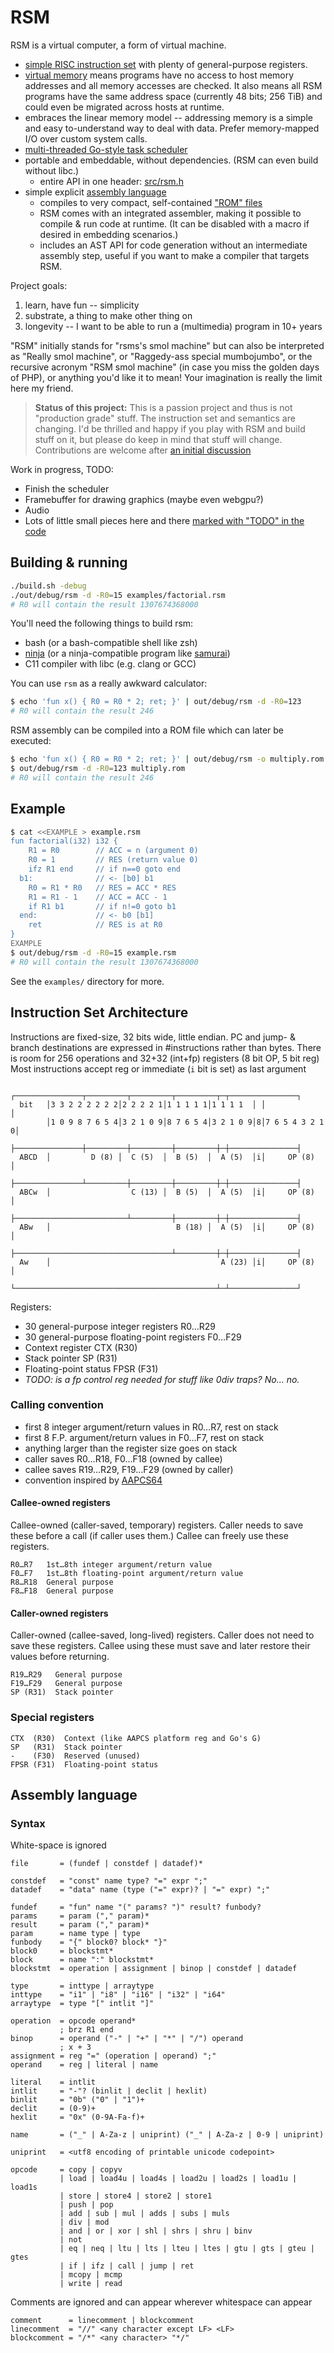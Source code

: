 # RSM

RSM is a virtual computer, a form of virtual machine.

- [simple RISC instruction set](#isa) with plenty of general-purpose registers.
- [virtual memory](etc/vmem.txt) means programs have no access to host memory addresses and all memory accesses are checked. It also means all RSM programs have the same address space (currently 48 bits; 256 TiB) and could even be migrated across hosts at runtime.
- embraces the linear memory model -- addressing memory is a simple and easy to-understand way to deal with data. Prefer memory-mapped I/O over custom system calls.
- [multi-threaded Go-style task scheduler](src/sched.h)
- portable and embeddable, without dependencies. (RSM can even build without libc.)
  - entire API in one header: [src/rsm.h](src/rsm.h)
- simple explicit [assembly language](#assembly-language)
  - compiles to very compact, self-contained ["ROM" files](etc/rom-layout.txt)
  - RSM comes with an integrated assembler, making it possible to compile & run code at runtime. (It can be disabled with a macro if desired in embedding scenarios.)
  - includes an AST API for code generation without an intermediate assembly step, useful if you want to make a compiler that targets RSM.

Project goals:
1. learn, have fun -- simplicity
2. substrate, a thing to make other thing on
3. longevity -- I want to be able to run a (multimedia) program in 10+ years

"RSM" initially stands for "rsms's smol machine" but can also be interpreted as
"Really smol machine", or "Raggedy-ass special mumbojumbo", or
the recursive acronym "RSM smol machine" (in case you miss the golden days of PHP), or
anything you'd like it to mean! Your imagination is really the limit here my friend.

> **Status of this project:** This is a passion project and thus is not "production grade" stuff. The instruction set and semantics are changing. I'd be thrilled and happy if you play with RSM and build stuff on it, but please do keep in mind that stuff will change. Contributions are welcome after [an initial discussion](https://twitter.com/rsms)

Work in progress, TODO:
- Finish the scheduler
- Framebuffer for drawing graphics (maybe even webgpu?)
- Audio
- Lots of little small pieces here and there [marked with "TODO" in the code](https://github.com/rsms/rsm/search?l=C&o=desc&q=TODO&s=indexed&type=code)


## Building & running

```sh
./build.sh -debug
./out/debug/rsm -d -R0=15 examples/factorial.rsm
# R0 will contain the result 1307674368000
```

You'll need the following things to build rsm:
- bash (or a bash-compatible shell like zsh)
- [ninja](https://ninja-build.org) (or a ninja-compatible program like [samurai](https://github.com/michaelforney/samurai))
- C11 compiler with libc (e.g. clang or GCC)

You can use `rsm` as a really awkward calculator:

```sh
$ echo 'fun x() { R0 = R0 * 2; ret; }' | out/debug/rsm -d -R0=123
# R0 will contain the result 246
```

RSM assembly can be compiled into a ROM file which can later be executed:

```sh
$ echo 'fun x() { R0 = R0 * 2; ret; }' | out/debug/rsm -o multiply.rom
$ out/debug/rsm -d -R0=123 multiply.rom
# R0 will contain the result 246
```

## Example

```sh
$ cat <<EXAMPLE > example.rsm
fun factorial(i32) i32 {
    R1 = R0        // ACC = n (argument 0)
    R0 = 1         // RES (return value 0)
    ifz R1 end     // if n==0 goto end
  b1:              // <- [b0] b1
    R0 = R1 * R0   // RES = ACC * RES
    R1 = R1 - 1    // ACC = ACC - 1
    if R1 b1       // if n!=0 goto b1
  end:             // <- b0 [b1]
    ret            // RES is at R0
}
EXAMPLE
$ out/debug/rsm -d -R0=15 example.rsm
# R0 will contain the result 1307674368000
```

See the `examples/` directory for more.

<a name="isa"></a>
## Instruction Set Architecture

Instructions are fixed-size, 32 bits wide, little endian.
PC and jump- & branch destinations are expressed in #instructions rather than bytes.
There is room for 256 operations and 32+32 (int+fp) registers (8 bit OP, 5 bit reg)
Most instructions accept reg or immediate (`i` bit is set) as last argument

```
        ┌───────────────┬─────────┬─────────┬─────────┬─┬───────────────┐
  bit   │3 3 2 2 2 2 2 2│2 2 2 2 1│1 1 1 1 1│1 1 1 1  │ │               │
        │1 0 9 8 7 6 5 4│3 2 1 0 9│8 7 6 5 4│3 2 1 0 9│8│7 6 5 4 3 2 1 0│
        ├───────────────┼─────────┼─────────┼─────────┼─┼───────────────┤
  ABCD  │         D (8) │  C (5)  │  B (5)  │  A (5)  │i│     OP (8)    │
        ├───────────────┴─────────┼─────────┼─────────┼─┼───────────────┤
  ABCw  │                  C (13) │  B (5)  │  A (5)  │i│     OP (8)    │
        ├─────────────────────────┴─────────┼─────────┼─┼───────────────┤
  ABw   │                            B (18) │  A (5)  │i│     OP (8)    │
        ├───────────────────────────────────┴─────────┼─┼───────────────┤
  Aw    │                                      A (23) │i│     OP (8)    │
        └─────────────────────────────────────────────┴─┴───────────────┘
```

Registers:
- 30 general-purpose integer registers R0…R29
- 30 general-purpose floating-point registers F0…F29
- Context register CTX (R30)
- Stack pointer SP (R31)
- Floating-point status FPSR (F31)
- _TODO: is a fp control reg needed for stuff like 0div traps? No... no._


### Calling convention

- first 8 integer argument/return values in R0…R7, rest on stack
- first 8 F.P. argument/return values in F0…F7, rest on stack
- anything larger than the register size goes on stack
- caller saves R0…R18, F0…F18 (owned by callee)
- callee saves R19…R29, F19…F29 (owned by caller)
- convention inspired by [AAPCS64](https://github.com/ARM-software/abi-aa)

#### Callee-owned registers

Callee-owned (caller-saved, temporary) registers.
Caller needs to save these before a call (if caller uses them.)
Callee can freely use these registers.

    R0…R7   1st…8th integer argument/return value
    F0…F7   1st…8th floating-point argument/return value
    R8…R18  General purpose
    F8…F18  General purpose

#### Caller-owned registers

Caller-owned (callee-saved, long-lived) registers.
Caller does not need to save these registers.
Callee using these must save and later restore their values before returning.

    R19…R29   General purpose
    F19…F29   General purpose
    SP (R31)  Stack pointer


### Special registers

    CTX  (R30)  Context (like AAPCS platform reg and Go's G)
    SP   (R31)  Stack pointer
    -    (F30)  Reserved (unused)
    FPSR (F31)  Floating-point status


## Assembly language

### Syntax

White-space is ignored

```abnf
file       = (fundef | constdef | datadef)*

constdef   = "const" name type? "=" expr ";"
datadef    = "data" name (type ("=" expr)? | "=" expr) ";"

fundef     = "fun" name "(" params? ")" result? funbody?
params     = param ("," param)*
result     = param ("," param)*
param      = name type | type
funbody    = "{" block0? block* "}"
block0     = blockstmt*
block      = name ":" blockstmt*
blockstmt  = operation | assignment | binop | constdef | datadef

type       = inttype | arraytype
inttype    = "i1" | "i8" | "i16" | "i32" | "i64"
arraytype  = type "[" intlit "]"

operation  = opcode operand*
           ; brz R1 end
binop      = operand ("-" | "+" | "*" | "/") operand
           ; x + 3
assignment = reg "=" (operation | operand) ";"
operand    = reg | literal | name

literal    = intlit
intlit     = "-"? (binlit | declit | hexlit)
binlit     = "0b" ("0" | "1")+
declit     = (0-9)+
hexlit     = "0x" (0-9A-Fa-f)+

name       = ("_" | A-Za-z | uniprint) ("_" | A-Za-z | 0-9 | uniprint)

uniprint   = <utf8 encoding of printable unicode codepoint>

opcode     = copy | copyv
           | load | load4u | load4s | load2u | load2s | load1u | load1s
           | store | store4 | store2 | store1
           | push | pop
           | add | sub | mul | adds | subs | muls
           | div | mod
           | and | or | xor | shl | shrs | shru | binv
           | not
           | eq | neq | ltu | lts | lteu | ltes | gtu | gts | gteu | gtes
           | if | ifz | call | jump | ret
           | mcopy | mcmp
           | write | read
```

Comments are ignored and can appear wherever whitespace can appear

```abnf
comment      = linecomment | blockcomment
linecomment  = "//" <any character except LF> <LF>
blockcomment = "/*" <any character> "*/"
```
